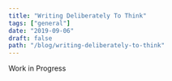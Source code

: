 ```yaml
---
title: "Writing Deliberately To Think"
tags: ["general"]
date: "2019-09-06"
draft: false
path: "/blog/writing-deliberately-to-think"
---
```


Work in Progress